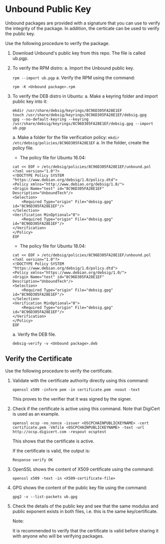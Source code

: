 # Unbound Public Key

Unbound packages are provided with a signature that you can use to verify the integrity of the package. In addition, the certicate can be used to verify the public key.
 
Use the following procedure to verify the package.

1. Download Unbound's public key from this repo. The file is called ub.pgp.
1. To verify the RPM distro:
     a. Import the Unbound public key.
	 
	 `rpm --import ub.pgp`
	 a. Verify the RPM using the command:
	 
	 `rpm -K <Unbound package>.rpm`
1. To verify the DEB distro in Ubuntu:
    a. Make a keyring folder and import  public key into it:
	```
	mkdir /usr/share/debsig/keyrings/8C96D305FA28E1EF
	touch /usr/share/debsig/keyrings/8C96D305FA28E1EF/debsig.gpg
	gpg --no-default-keyring --keyring /usr/share/debsig/keyrings/8C96D305FA28E1EF/debsig.gpg --import ub.pgp
	```
	a. Make a folder for the file verification policy:
	`mkdir /etc/debsig/policies/8C96D305FA28E1EF`
	a. In the folder, create the policy file.
	
	- The policy file for Ubuntu 16.04:
	```
	cat << EOF > /etc/debsig/policies/8C96D305FA28E1EF/unbound.pol
	<?xml version="1.0"?>
	<!DOCTYPE Policy SYSTEM "https://www.debian.org/debsig/1.0/policy.dtd">
	<Policy xmlns="http://www.debian.org/debsig/1.0/"> 
    <Origin Name="test" id="8C96D305FA28E1EF" Description="UnboundTech"/>
    <Selection>
	    <Required Type="origin" File="debsig.gpg" id="8C96D305FA28E1EF"/>    
	</Selection>
    <Verification MinOptional="0"> 
        <Required Type="origin" File="debsig.gpg" id="8C96D305FA28E1EF"/>
	</Verification>
    </Policy>
	EOF
	```
	
	- The policy file for Ubuntu 18.04:
	```
	cat << EOF > /etc/debsig/policies/8C96D305FA28E1EF/unbound.pol
	<?xml version="1.0"?>
	<!DOCTYPE Policy SYSTEM "https://www.debian.org/debsig/1.0/policy.dtd">
	<Policy xmlns="https://www.debian.org/debsig/1.0/"> 
    <Origin Name="test" id="8C96D305FA28E1EF" Description="UnboundTech"/>
    <Selection>
	    <Required Type="origin" File="debsig.gpg" id="8C96D305FA28E1EF"/>
	</Selection>
    <Verification MinOptional="0">
	    <Required Type="origin" File="debsig.gpg" id="8C96D305FA28E1EF"/>
	</Verification>
    </Policy>
	EOF
	```
	a. Verify the DEB file.
	
	`debsig-verify -v <Unbound package>.deb`

## Verify the Certificate
Use the following procedure to verify the certificate.

1. Validate with the certificate authority directly using this command:

    `openssl x509 -inform pem -in certificate.pem -noout -text`

    This proves to the verifier that it was signed by the signer.

1. Check if the certificate is active using this command. Note that DigiCert is used as an example.
    
	`openssl ocsp -no_nonce -issuer <OSCPCHAINPUBLICKEYNAME> -cert certificate.pem -VAfile <OSCPCHAINPUBLICKEYNAME> -text -url http://ocsp.digicert.com -respout ocsptest`

    This shows that the certificate is active.

    If the certificate is valid, the output is:
 
    `Response verify OK`

1. OpenSSL shows the content of X509 certificate using the command:

    `openssl x509 -text -in <X509-certificate-file>`

1. GPG shows the content of the public key file using the command:

    `gpg2 -v --list-packets ub.gpg`

1. Check the details of the public key and see that the same modulus and public exponent exists in both files, i.e. this is the same key/certificate.

    Note:
	
    It is recommended to verify that the certificate is valid before sharing it with anyone who will be verifying packages.